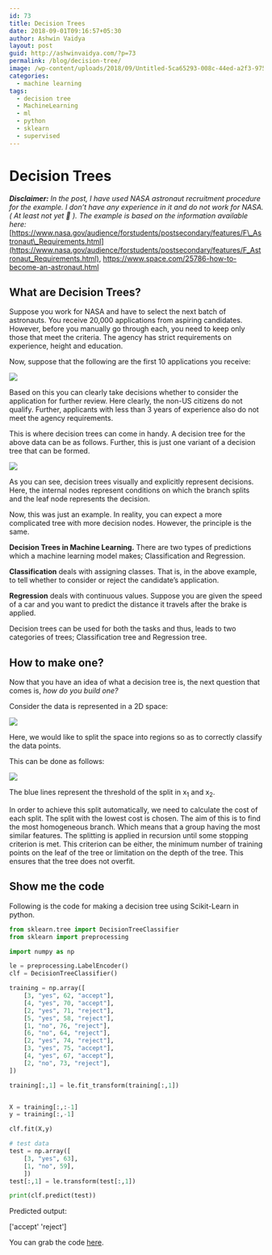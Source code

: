 ```yaml
---
id: 73
title: Decision Trees
date: 2018-09-01T09:16:57+05:30
author: Ashwin Vaidya
layout: post
guid: http://ashwinvaidya.com/?p=73
permalink: /blog/decision-tree/
image: /wp-content/uploads/2018/09/Untitled-5ca65293-008c-44ed-a2f3-975dd81efd8b.png
categories:
  - machine learning
tags:
  - decision tree
  - MachineLearning
  - ml
  - python
  - sklearn
  - supervised
---
```

# Decision Trees

**_Disclaimer:_** _In the post, I have used NASA astronaut recruitment procedure for the example. I don&#8217;t have any experience in it and do not work for NASA. ( At least not yet 🙂 ). The example is based on the information available here:_ [https://www.nasa.gov/audience/forstudents/postsecondary/features/F\_Astronaut\_Requirements.html](https://www.nasa.gov/audience/forstudents/postsecondary/features/F_Astronaut_Requirements.html), <https://www.space.com/25786-how-to-become-an-astronaut.html>

## What are Decision Trees?

Suppose you work for NASA and have to select the next batch of astronauts. You receive 20,000 applications from aspiring candidates. However, before you manually go through each, you need to keep only those that meet the criteria. The agency has strict requirements on experience, height and education.

Now, suppose that the following are the first 10 applications you receive:

![](/img/wp-content/uploads/2018/09/Untitled-9f81c606-71ff-4416-9479-fcd2832ce442.png)

Based on this you can clearly take decisions whether to consider the application for further review. Here clearly, the non-US citizens do not qualify. Further, applicants with less than 3 years of experience also do not meet the agency requirements.

This is where decision trees can come in handy. A decision tree for the above data can be as follows. Further, this is just one variant of a decision tree that can be formed.

![](/img/wp-content/uploads/2018/09/Untitled-5ca65293-008c-44ed-a2f3-975dd81efd8b.png)

As you can see, decision trees visually and explicitly represent decisions. Here, the internal nodes represent conditions on which the branch splits and the leaf node represents the decision.

Now, this was just an example. In reality, you can expect a more complicated tree with more decision nodes. However, the principle is the same.

**Decision Trees in Machine Learning.** There are two types of predictions which a machine learning model makes; Classification and Regression.

**Classification** deals with assigning classes. That is, in the above example, to tell whether to consider or reject the candidate&#8217;s application.

**Regression** deals with continuous values. Suppose you are given the speed of a car and you want to predict the distance it travels after the brake is applied.

Decision trees can be used for both the tasks and thus, leads to two categories of trees; Classification tree and Regression tree.

## How to make one?

Now that you have an idea of what a decision tree is, the next question that comes is, _how do you build one?_

Consider the data is represented in a 2D space:

![](/img/wp-content/uploads/2018/09/Untitled-fb87fd44-64ba-438e-b3d5-2dc82a5b6dea.png)

Here, we would like to split the space into regions so as to correctly classify the data points.

This can be done as follows:

![](/img/wp-content/uploads/2018/09/Untitled-df796c21-0422-415d-9b60-550bb92e507b.png)

The blue lines represent the threshold of the split in x<sub>1</sub> and x<sub>2</sub>. 

In order to achieve this split automatically, we need to calculate the cost of each split. The split with the lowest cost is chosen. The aim of this is to find the most homogeneous branch. Which means that a group having the most similar features. The splitting is applied in recursion until some stopping criterion is met. This criterion can be either, the minimum number of training points on the leaf of the tree or limitation on the depth of the tree. This ensures that the tree does not overfit.

## Show me the code

Following is the code for making a decision tree using Scikit-Learn in python.

```python
from sklearn.tree import DecisionTreeClassifier
from sklearn import preprocessing

import numpy as np

le = preprocessing.LabelEncoder()
clf = DecisionTreeClassifier()

training = np.array([
    [3, "yes", 62, "accept"],
    [4, "yes", 70, "accept"],
    [2, "yes", 71, "reject"],
    [5, "yes", 58, "reject"],
    [1, "no", 76, "reject"],
    [6, "no", 64, "reject"],
    [2, "yes", 74, "reject"],
    [3, "yes", 75, "accept"],
    [4, "yes", 67, "accept"],
    [2, "no", 73, "reject"],
])

training[:,1] = le.fit_transform(training[:,1]) 


X = training[:,:-1]
y = training[:,-1]

clf.fit(X,y)

# test data
test = np.array([
    [3, "yes", 63],
    [1, "no", 59],
    ])
test[:,1] = le.transform(test[:,1])

print(clf.predict(test))
```

Predicted output:

['accept' 'reject']

You can grab the code [here](https://github.com/ashwinvaidya17/DecisionTree-ScikitLearn).
